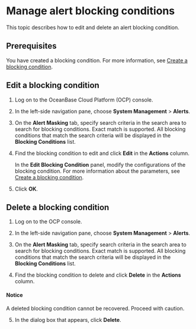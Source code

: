 # Manage alert blocking conditions

This topic describes how to edit and delete an alert blocking condition.

## Prerequisites

You have created a blocking condition. For more information, see [Create a blocking condition](23.shielded-alert.md).

## Edit a blocking condition

1. Log on to the OceanBase Cloud Platform (OCP) console.

2. In the left-side navigation pane, choose **System Management** > **Alerts**.

3. On the **Alert Masking** tab, specify search criteria in the search area to search for blocking conditions. Exact match is supported. All blocking conditions that match the search criteria will be displayed in the **Blocking Conditions** list.

4. Find the blocking condition to edit and click **Edit** in the **Actions** column.

   In the **Edit Blocking Condition** panel, modify the configurations of the blocking condition. For more information about the parameters, see [Create a blocking condition](23.shielded-alert.md).

5. Click **OK**.

## Delete a blocking condition

1. Log on to the OCP console.

2. In the left-side navigation pane, choose **System Management** > **Alerts**.

3. On the **Alert Masking** tab, specify search criteria in the search area to search for blocking conditions. Exact match is supported. All blocking conditions that match the search criteria will be displayed in the **Blocking Conditions** list.

4. Find the blocking condition to delete and click **Delete** in the **Actions** column.

  <main id="notice" type='notice'>
    <h4>Notice</h4>
    <p>A deleted blocking condition cannot be recovered. Proceed with caution.</p>
  </main>

5. In the dialog box that appears, click **Delete**.
